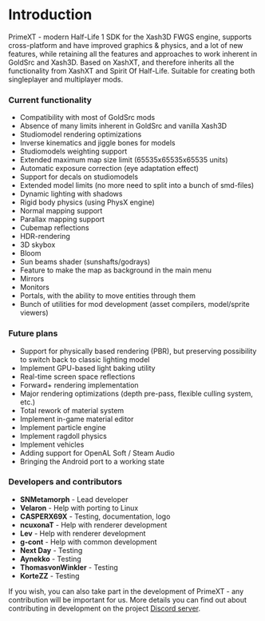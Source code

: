 ﻿---
sidebar_position: 1
description: Modern Half-Life 1 SDK for the Xash3D FWGS engine, supports cross-platform and have improved graphics & physics, and a lot of new features, while retaining all the features and approaches to work inherent in GoldSrc and Xash3D.
---

# Introduction
PrimeXT - modern Half-Life 1 SDK for the Xash3D FWGS engine, supports cross-platform and have improved graphics & physics, and a lot of new features, while retaining all the features and approaches to work inherent in GoldSrc and Xash3D.
Based on XashXT, and therefore inherits all the functionality from XashXT and Spirit Of Half-Life. Suitable for creating both singleplayer and multiplayer mods. 

### Current functionality
- Compatibility with most of GoldSrc mods
- Absence of many limits inherent in GoldSrc and vanilla Xash3D
- Studiomodel rendering optimizations
- Inverse kinematics and jiggle bones for models
- Studiomodels weighting support
- Extended maximum map size limit (65535x65535x65535 units)
- Automatic exposure correction (eye adaptation effect)
- Support for decals on studiomodels
- Extended model limits (no more need to split into a bunch of smd-files)
- Dynamic lighting with shadows
- Rigid body physics (using PhysX engine)
- Normal mapping support
- Parallax mapping support
- Cubemap reflections
- HDR-rendering
- 3D skybox
- Bloom
- Sun beams shader (sunshafts/godrays)
- Feature to make the map as background in the main menu
- Mirrors
- Monitors
- Portals, with the ability to move entities through them
- Bunch of utilities for mod development (asset compilers, model/sprite viewers) 

### Future plans
- Support for physically based rendering (PBR), but preserving possibility to switch back to classic lighting model
- Implement GPU-based light baking utility
- Real-time screen space reflections
- Forward+ rendering implementation
- Major rendering optimizations (depth pre-pass, flexible culling system, etc.)
- Total rework of material system
- Implement in-game material editor
- Implement particle engine
- Implement ragdoll physics
- Implement vehicles
- Adding support for OpenAL Soft / Steam Audio
- Bringing the Android port to a working state

### Developers and contributors
- **SNMetamorph** - Lead developer
- **Velaron** - Help with porting to Linux
- **СASPERX69X** - Testing, documentation, logo
- **ncuxonaT** - Help with renderer development
- **Lev** - Help with renderer development
- **g-cont** - Help with common development
- **Next Day** - Testing
- **Aynekko** - Testing
- **ThomasvonWinkler** - Testing
- **KorteZZ** - Testing

If you wish, you can also take part in the development of PrimeXT - any contribution will be important for us. More details
you can find out about contributing in development on the project [Discord server](https://discord.gg/BxQUMUescJ).

